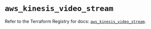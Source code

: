 # `aws_kinesis_video_stream`

Refer to the Terraform Registry for docs: [`aws_kinesis_video_stream`](https://registry.terraform.io/providers/hashicorp/aws/6.2.0/docs/resources/kinesis_video_stream).
